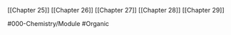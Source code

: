 [[Chapter 25]]
[[Chapter 26]]
[[Chapter 27]]
[[Chapter 28]]
[[Chapter 29]]

#000-Chemistry/Module 
#Organic 
